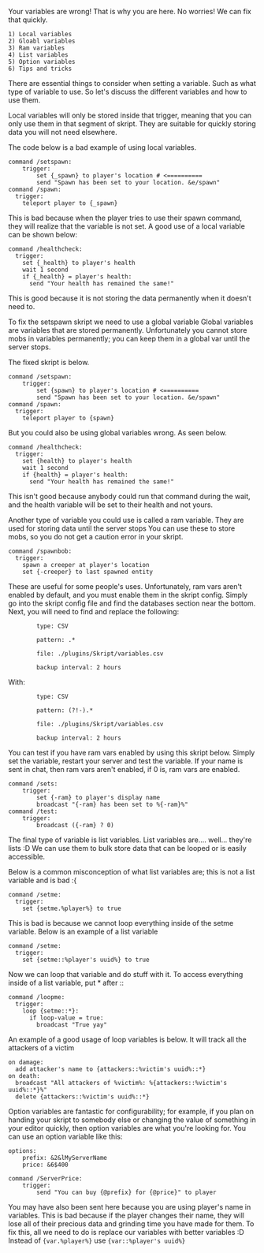 Your variables are wrong! That is why you are here. 
No worries! We can fix that quickly.
```
1) Local variables
2) Gloabl variables
3) Ram variables
4) List variables
5) Option variables
6) Tips and tricks
```
There are essential things to consider when setting a variable.
Such as what type of variable to use. So let's discuss the different variables and how to use them.

Local variables will only be stored inside that trigger, meaning that you can only use them in that segment of skript.
They are suitable for quickly storing data you will not need elsewhere.

The code below is a bad example of using local variables.
```
command /setspawn:
	trigger:
		set {_spawn} to player's location # <==========
		send "Spawn has been set to your location. &e/spawn"
command /spawn:
  trigger:
    teleport player to {_spawn}
```
This is bad because when the player tries to use their spawn command, they will realize that the variable is not set.
A good use of a local variable can be shown below:
```
command /healthcheck:
  trigger:
    set {_health} to player's health
    wait 1 second
    if {_health} = player's health:
      send "Your health has remained the same!"
```
This is good because it is not storing the data permanently when it doesn't need to.

To fix the setspawn skript we need to use a global variable
Global variables are variables that are stored permanently.
Unfortunately you cannot store mobs in variables permanently; you can keep them in a global var until the server stops.

The fixed skript is below.
```
command /setspawn:
	trigger:
		set {spawn} to player's location # <==========
		send "Spawn has been set to your location. &e/spawn"
command /spawn:
  trigger:
    teleport player to {spawn}
```

But you could also be using global variables wrong.
As seen below.
```
command /healthcheck:
  trigger:
    set {health} to player's health
    wait 1 second
    if {health} = player's health:
      send "Your health has remained the same!"
```
This isn't good because anybody could run that command during the wait, and the health variable will be set to their health and not yours.

Another type of variable you could use is called a ram variable.
They are used for storing data until the server stops
You can use these to store mobs, so you do not get a caution error in your skript.

``` 
command /spawnbob:
  trigger:
    spawn a creeper at player's location
    set {-creeper} to last spawned entity
```
These are useful for some people's uses.
Unfortunately, ram vars aren't enabled by default, and you must enable them in the skript config.
Simply go into the skript config file and find the databases section near the bottom.
Next, you will need to find and replace the following:
```
		type: CSV
		
		pattern: .*
		
		file: ./plugins/Skript/variables.csv
		
		backup interval: 2 hours
```
With:
```
		type: CSV
		
		pattern: (?!-).*
		
		file: ./plugins/Skript/variables.csv
		
		backup interval: 2 hours
```
You can test if you have ram vars enabled by using this skript below.
Simply set the variable, restart your server and test the variable.
If your name is sent in chat, then ram vars aren't enabled, if 0 is, ram vars are enabled.
```
command /sets:
	trigger:
		set {-ram} to player's display name
		broadcast "{-ram} has been set to %{-ram}%"
command /test:
	trigger:
		broadcast ({-ram} ? 0)
```

The final type of variable is list variables.
List variables are.... well... they're lists :D
We can use them to bulk store data that can be looped or is easily accessible.

Below is a common misconception of what list variables are; this is not a list variable and is bad :{
```
command /setme:
  trigger:
    set {setme.%player%} to true
```
This is bad is because we cannot loop everything inside of the setme variable.
Below is an example of a list variable
```
command /setme:
  trigger:
    set {setme::%player's uuid%} to true
```
Now we can loop that variable and do stuff with it.
To access everything inside of a list variable, put * after ::
```
command /loopme:
  trigger:
    loop {setme::*}:
      if loop-value = true:
        broadcast "True yay"
```
An example of a good usage of loop variables is below.
It will track all the attackers of a victim
```
on damage:
  add attacker's name to {attackers::%victim's uuid%::*} 
on death:
  broadcast "All attackers of %victim%: %{attackers::%victim's uuid%::*}%"
  delete {attackers::%victim's uuid%::*}
```
Option variables are fantastic for configurability; for example, if you plan on handing your skript to somebody else or changing the value of something in your editor quickly, then option variables are what you're looking for.
You can use an option variable like this:
```
options:
	prefix: &2&lMyServerName
	price: &6$400

command /ServerPrice:
	trigger:
		send "You can buy {@prefix} for {@price}" to player
```

You may have also been sent here because you are using player's name in variables.
This is bad because if the player changes their name, they will lose all of their precious data and grinding time you have made for them.
To fix this, all we need to do is replace our variables with better variables :D
Instead of `{var.%player%}` use `{var::%player's uuid%}`

